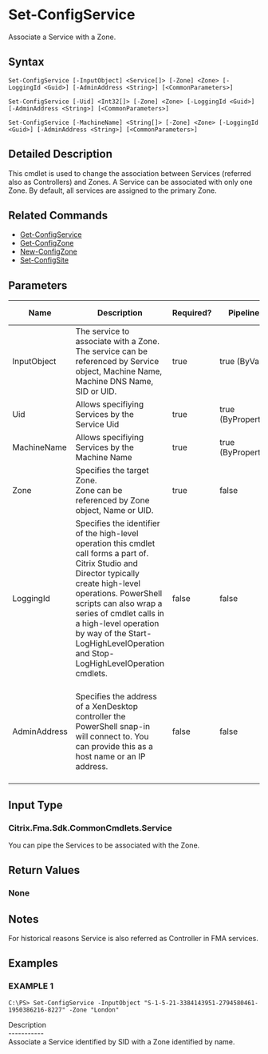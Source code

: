 ﻿# Set-ConfigService

   Associate a Service with a Zone.

## Syntax
```
Set-ConfigService [-InputObject] <Service[]> [-Zone] <Zone> [-LoggingId <Guid>] [-AdminAddress <String>] [<CommonParameters>]

Set-ConfigService [-Uid] <Int32[]> [-Zone] <Zone> [-LoggingId <Guid>] [-AdminAddress <String>] [<CommonParameters>]

Set-ConfigService [-MachineName] <String[]> [-Zone] <Zone> [-LoggingId <Guid>] [-AdminAddress <String>] [<CommonParameters>]
```

## Detailed Description
   This cmdlet is used to change the association between Services (referred also as Controllers) and Zones. A Service can be associated with only one Zone. By default, all services are assigned to the primary Zone.

## Related Commands
  * [Get-ConfigService](Get-ConfigService.html)
  * [Get-ConfigZone](Get-ConfigZone.html)
  * [New-ConfigZone](New-ConfigZone.html)
  * [Set-ConfigSite](Set-ConfigSite.html)
## Parameters

| Name   | Description | Required? | Pipeline Input | Default Value |
| --- | --- | --- | --- | --- |
| InputObject | The service to associate with a Zone.<br>The service can be referenced by Service object, Machine Name, Machine DNS Name, SID or UID. | true | true (ByValue) |  |
| Uid | Allows specifiying Services by the Service Uid | true | true (ByPropertyName) |  |
| MachineName | Allows specifiying Services by the Machine Name | true | true (ByPropertyName) |  |
| Zone | Specifies the target Zone.<br>Zone can be referenced by Zone object, Name or UID. | true | false |  |
| LoggingId | Specifies the identifier of the high-level operation this cmdlet call forms a part of. Citrix Studio and Director typically create high-level operations. PowerShell scripts can also wrap a series of cmdlet calls in a high-level operation by way of the Start-LogHighLevelOperation and Stop-LogHighLevelOperation cmdlets. | false | false |  |
| AdminAddress | Specifies the address of a XenDesktop controller the PowerShell snap-in will connect to. You can provide this as a host name or an IP address. | false | false | Localhost. Once a value is provided by any cmdlet, this value becomes the default. |

## Input Type
### Citrix.Fma.Sdk.CommonCmdlets.Service
   You can pipe the Services to be associated with the Zone.
## Return Values
### None
   ## Notes
   For historical reasons Service is also referred as Controller in FMA services.
## Examples

### EXAMPLE 1
```
C:\PS> Set-ConfigService -InputObject "S-1-5-21-3384143951-2794580461-1950386216-8227" -Zone "London"
```
   Description<br>-----------<br>Associate a Service identified by SID with a Zone identified by name.
